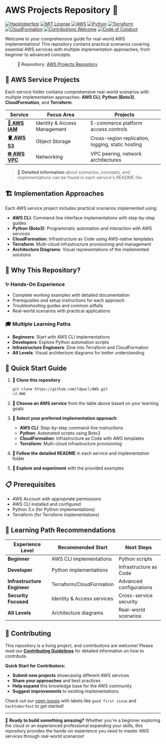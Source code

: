 # AWS Projects Repository 🚀

[![Hacktoberfest](https://img.shields.io/badge/Hacktoberfest-2025-blueviolet.svg)](https://hacktoberfest.com/)
[![MIT License](https://img.shields.io/badge/License-MIT-yellow.svg)](./LICENSE)
[![AWS](https://img.shields.io/badge/AWS-Cloud-orange?logo=amazon-aws)](https://aws.amazon.com/)
[![Python](https://img.shields.io/badge/Python-3.x-blue?logo=python)](https://www.python.org/)
[![Terraform](https://img.shields.io/badge/Terraform-1.x-purple?logo=terraform)](https://www.terraform.io/)
[![CloudFormation](https://img.shields.io/badge/CloudFormation-AWS-orange?logo=amazon-aws)](https://aws.amazon.com/cloudformation/)
[![Contributions Welcome](https://img.shields.io/badge/Contributions-Welcome-brightgreen.svg)](./CONTRIBUTING.md)
[![Code of Conduct](https://img.shields.io/badge/Code%20of%20Conduct-Contributor%20Covenant-blue.svg)](./CODE_OF_CONDUCT.md)

Welcome to your comprehensive guide for real-world AWS implementations! This repository contains practical scenarios covering essential AWS services with multiple implementation approaches, from beginner to advanced concepts.

> **🔗 Repository**: [AWS Projects Repository](https://github.com/ldpacl/AWS)

## 📁 AWS Service Projects

Each service folder contains comprehensive real-world scenarios with multiple implementation approaches: **AWS CLI**, **Python (Boto3)**, **CloudFormation**, and **Terraform**.

| **Service** | **Focus Area** | **Projects** |
|-------------|---------------|--------------|
| **[🔐 AWS IAM](./aws_iam/)** | Identity & Access Management | E-commerce platform access controls |
| **[🪣 AWS S3](./aws_s3/)** | Object Storage | Cross-region replication, logging, static hosting |
| **[🌐 AWS VPC](./aws_vpc/)** | Networking | VPC peering, network architectures |

> 📖 **Detailed information** about scenarios, concepts, and implementations can be found in each service's README file.

## 🏗️ Implementation Approaches

Each AWS service project includes practical scenarios implemented using:

- **AWS CLI**: Command-line interface implementations with step-by-step guides
- **Python (Boto3)**: Programmatic automation and interaction with AWS services
- **CloudFormation**: Infrastructure as Code using AWS-native templates
- **Terraform**: Multi-cloud infrastructure provisioning and management
- **Architecture Diagrams**: Visual representations of the implemented solutions

## 🎯 Why This Repository?

### ✨ **Hands-On Experience**
- Complete working examples with detailed documentation
- Prerequisites and setup instructions for each approach
- Troubleshooting guides and common pitfalls
- Real-world scenarios with practical applications

### 🎓 **Multiple Learning Paths**
- **Beginners**: Start with AWS CLI implementations
- **Developers**: Explore Python automation scripts  
- **Infrastructure Engineers**: Dive into Terraform and CloudFormation
- **All Levels**: Visual architecture diagrams for better understanding

## 🚀 Quick Start Guide

1. **📂 Clone this repository**
   ```bash
   git clone https://github.com/ldpacl/AWS.git
   cd AWS
   ```

2. **🎯 Choose an AWS service** from the table above based on your learning goals

3. **🔧 Select your preferred implementation approach**:
   - **AWS CLI**: Step-by-step command-line instructions
   - **Python**: Automated scripts using Boto3
   - **CloudFormation**: Infrastructure as Code with AWS templates
   - **Terraform**: Multi-cloud infrastructure provisioning

4. **📖 Follow the detailed README** in each service and implementation folder

5. **🧪 Explore and experiment** with the provided examples

## 📋 Prerequisites

- AWS Account with appropriate permissions
- AWS CLI installed and configured  
- Python 3.x (for Python implementations)
- Terraform (for Terraform implementations)

## 🎯 Learning Path Recommendations

| **Experience Level** | **Recommended Start** | **Next Steps** |
|---------------------|----------------------|----------------|
| **Beginner** | AWS CLI implementations | Python scripts |
| **Developer** | Python implementations | Infrastructure as Code |
| **Infrastructure Engineer** | Terraform/CloudFormation | Advanced configurations |
| **Security Focused** | Identity & Access services | Cross-service security |
| **All Levels** | Architecture diagrams | Real-world scenarios |

## 🤝 Contributing

This repository is a living project, and contributions are welcome! Please read our **[Contributing Guidelines](CONTRIBUTING.md)** for detailed information on how to contribute.

**Quick Start for Contributors:**
- **Submit new projects** showcasing different AWS services
- **Share your approaches** and best practices  
- **Help expand** this knowledge base for the AWS community
- **Suggest improvements** to existing implementations

Check out our [open issues](../../issues) with labels like `good first issue` and `hacktoberfest` to get started!

---

🌟 **Ready to build something amazing?** Whether you're a beginner exploring the cloud or an experienced professional expanding your skills, this repository provides the hands-on experience you need to master AWS services through real-world scenarios!